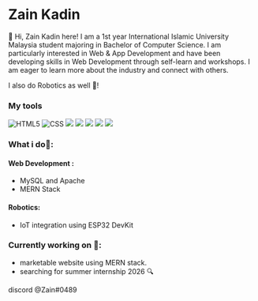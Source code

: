 # Zain Kadin
👋 Hi, Zain Kadin here! I am a 1st year International Islamic University Malaysia student majoring in Bachelor of Computer Science. I am particularly interested in Web & App Development and have been developing skills in Web Development through self-learn and workshops. I am eager to learn more about the industry and connect with others.

I also do Robotics as well 🤖!

### My tools
<div display="flex">
  <img src="https://img.shields.io/badge/HTML-%23E34F26.svg?logo=html5&logoColor=white" alt="HTML5"/>
  <img src="https://img.shields.io/badge/css3-%231572B6.svg?style=for-the-badge&logo=css3&logoColor=white" alt="CSS"/>
  <img src="https://img.shields.io/badge/JavaScript-F7DF1E?logo=javascript&logoColor=000"/>
  <img src="https://img.shields.io/badge/Express.js-%23404d59.svg?logo=express&logoColor=%2361DAFB"/>
  <img src="https://img.shields.io/badge/Node.js-6DA55F?logo=node.js&logoColor=white"/>
  <img src="https://img.shields.io/badge/MongoDB-%234ea94b.svg?logo=mongodb&logoColor=white"/>
  <img src="https://img.shields.io/badge/MySQL-4479A1?logo=mysql&logoColor=fff"/>
</div>

### What i do📝:
#### Web Development : 
- MySQL and Apache
- MERN Stack

#### Robotics: 
- IoT integration using ESP32 DevKit 


### Currently working on 🧐: 
- marketable website using MERN stack.
- searching for summer internship 2026 🔍

discord @Zain#0489

